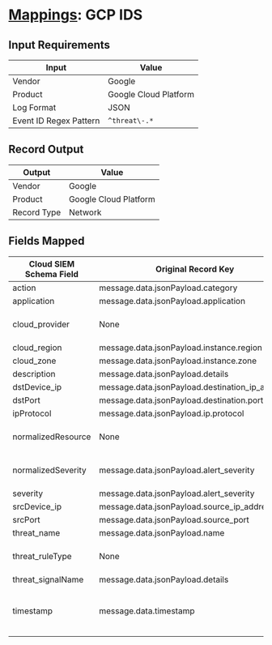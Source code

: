 # [Mappings](README.md): GCP IDS

## Input Requirements

|Input|Value|
|-----|-----|
|Vendor|Google|
|Product|Google Cloud Platform|
|Log Format|JSON|
|Event ID Regex Pattern|`^threat\-.*`|

## Record Output

|Output|Value|
|------|-----|
|Vendor|Google|
|Product|Google Cloud Platform|
|Record Type|Network|

## Fields Mapped

|Cloud SIEM Schema Field|Original Record Key|Notes|
|-----------------------|-------------------|-----|
|action|message.data.jsonPayload.category||
|application|message.data.jsonPayload.application||
|cloud_provider|None|The static text `GCP` is populated in this schema field.|
|cloud_region|message.data.jsonPayload.instance.region||
|cloud_zone|message.data.jsonPayload.instance.zone||
|description|message.data.jsonPayload.details||
|dstDevice_ip|message.data.jsonPayload.destination_ip_address||
|dstPort|message.data.jsonPayload.destination.port||
|ipProtocol|message.data.jsonPayload.ip.protocol||
|normalizedResource|None|The static text `network` is populated in this schema field.|
|normalizedSeverity|message.data.jsonPayload.alert_severity|This is a lookup field. More info to come in the catalog later...|
|severity|message.data.jsonPayload.alert_severity||
|srcDevice_ip|message.data.jsonPayload.source_ip_address||
|srcPort|message.data.jsonPayload.source_port||
|threat_name|message.data.jsonPayload.name||
|threat_ruleType|None|The static text `direct` is populated in this schema field.|
|threat_signalName|message.data.jsonPayload.details||
|timestamp|message.data.timestamp|We expect the orginal record value of `message.data.timestamp` is in the format `yyyy-MM-dd'T'HH:mm:ss`|

